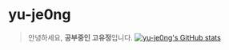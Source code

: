# yu-je0ng
> 안녕하세요, **공부중인 고유정**입니다.
[![yu-je0ng's GitHub stats](https://github-readme-stats.vercel.app/api?username=anuraghazra)](https://github.com/anuraghazra/github-readme-stats)